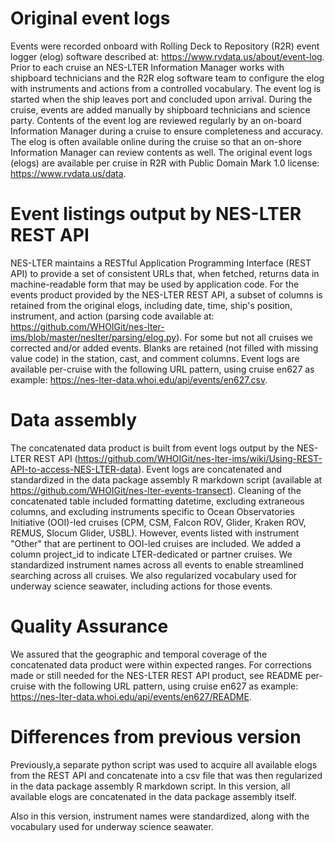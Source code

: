 # Original event logs

Events were recorded onboard with Rolling Deck to Repository (R2R) event
logger (elog) software described at:
https://www.rvdata.us/about/event-log. Prior to each cruise an NES-LTER
Information Manager works with shipboard technicians and the R2R elog
software team to configure the elog with instruments and actions from a
controlled vocabulary. The event log is started when the ship leaves
port and concluded upon arrival. During the cruise, events are added
manually by shipboard technicians and science party. Contents of the
event log are reviewed regularly by an on-board Information Manager
during a cruise to ensure completeness and accuracy. The elog is often
available online during the cruise so that an on-shore Information
Manager can review contents as well. The original event logs (elogs) are
available per cruise in R2R with Public Domain Mark 1.0 license:
https://www.rvdata.us/data.

# Event listings output by NES-LTER REST API

NES-LTER maintains a RESTful Application Programming Interface (REST
API) to provide a set of consistent URLs that, when fetched, returns
data in machine-readable form that may be used by application code. For
the events product provided by the NES-LTER REST API, a subset of
columns is retained from the original elogs, including date, time,
ship's position, instrument, and action (parsing code available at:
https://github.com/WHOIGit/nes-lter-ims/blob/master/neslter/parsing/elog.py).
For some but not all cruises we corrected and/or added events. Blanks
are retained (not filled with missing value code) in the station, cast,
and comment columns. Event logs are available per-cruise with the
following URL pattern, using cruise en627 as example:
https://nes-lter-data.whoi.edu/api/events/en627.csv.

# Data assembly

The concatenated data product is built from event logs output by the
NES-LTER REST API (https://github.com/WHOIGit/nes-lter-ims/wiki/Using-REST-API-to-access-NES-LTER-data). 
Event logs are concatenated and standardized in the 
data package assembly R markdown script (available at 
https://github.com/WHOIGit/nes-lter-events-transect).
Cleaning of the concatenated table included formatting datetime,
excluding extraneous columns, and excluding instruments specific to
Ocean Observatories Initiative (OOI)-led cruises (CPM, CSM, Falcon ROV,
Glider, Kraken ROV, REMUS, Slocum Glider, USBL). However,
events listed with instrument "Other" that are pertinent to OOI-led
cruises are included. We added a column project_id to indicate LTER-dedicated or
partner cruises. We standardized instrument names across all events 
to enable streamlined searching across all cruises. We also regularized 
vocabulary used for underway science seawater, including actions for 
those events.

# Quality Assurance

We assured that the geographic and temporal coverage of the concatenated
data product were within expected ranges. For corrections made or still
needed for the NES-LTER REST API product, see README per-cruise with the
following URL pattern, using cruise en627 as example:
https://nes-lter-data.whoi.edu/api/events/en627/README. 

# Differences from previous version

Previously,a separate python script was used to acquire all available elogs from the REST API and
concatenate into a csv file that was then regularized in the 
data package assembly R markdown script. In this version, all available elogs are concatenated in the data package assembly itself.

Also in this version, instrument names were standardized, along with the vocabulary used for underway science seawater. 